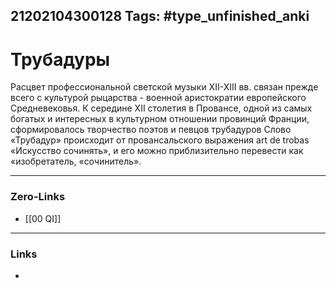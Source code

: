 21202104300128
Tags: #type_unfinished_anki 
---
# Трубадуры

  Расцвет профессиональной светской музыки XII-XIII вв. связан прежде всего с культурой рыцарства - военной аристократии европейского Средневековья. К середине XII столетия в Провансе, одной из самых богатых и интересных в культурном отношении провинций Франции, сформировалось творчество поэтов и певцов трубадуров      Слово «Трубадур» происходит от провансальского выражения art de trobas «Искусство сочинять», и его можно приблизительно перевести как «изобретатель, «сочинитель».

---
### Zero-Links
- [[00 QI]]
---
### Links
-